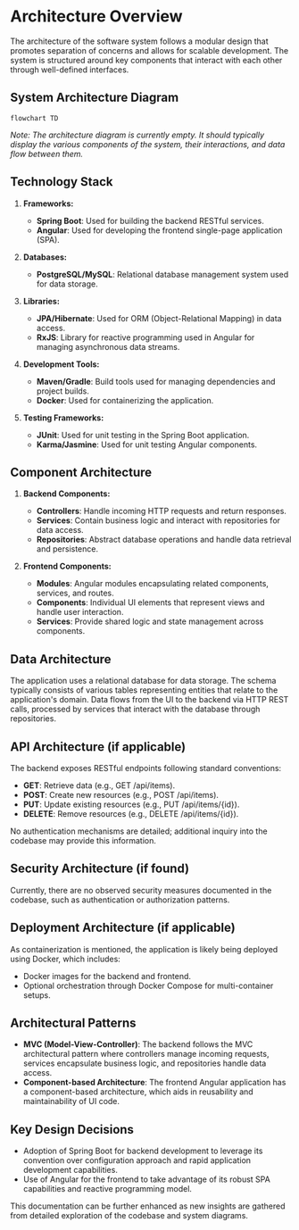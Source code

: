 # Architecture Overview
The architecture of the software system follows a modular design that promotes separation of concerns and allows for scalable development. The system is structured around key components that interact with each other through well-defined interfaces.

## System Architecture Diagram
```mermaid
flowchart TD
```
*Note: The architecture diagram is currently empty. It should typically display the various components of the system, their interactions, and data flow between them.*

## Technology Stack
1. **Frameworks:**
   - **Spring Boot**: Used for building the backend RESTful services.
   - **Angular**: Used for developing the frontend single-page application (SPA).

2. **Databases:**
   - **PostgreSQL/MySQL**: Relational database management system used for data storage.

3. **Libraries:**
   - **JPA/Hibernate**: Used for ORM (Object-Relational Mapping) in data access.
   - **RxJS**: Library for reactive programming used in Angular for managing asynchronous data streams.

4. **Development Tools:**
   - **Maven/Gradle**: Build tools used for managing dependencies and project builds.
   - **Docker**: Used for containerizing the application.

5. **Testing Frameworks:**
   - **JUnit**: Used for unit testing in the Spring Boot application.
   - **Karma/Jasmine**: Used for unit testing Angular components.

## Component Architecture
1. **Backend Components:**
   - **Controllers**: Handle incoming HTTP requests and return responses.
   - **Services**: Contain business logic and interact with repositories for data access.
   - **Repositories**: Abstract database operations and handle data retrieval and persistence.

2. **Frontend Components:**
   - **Modules**: Angular modules encapsulating related components, services, and routes.
   - **Components**: Individual UI elements that represent views and handle user interaction.
   - **Services**: Provide shared logic and state management across components.

## Data Architecture
The application uses a relational database for data storage. The schema typically consists of various tables representing entities that relate to the application's domain. Data flows from the UI to the backend via HTTP REST calls, processed by services that interact with the database through repositories.

## API Architecture (if applicable)
The backend exposes RESTful endpoints following standard conventions:
- **GET**: Retrieve data (e.g., GET /api/items).
- **POST**: Create new resources (e.g., POST /api/items).
- **PUT**: Update existing resources (e.g., PUT /api/items/{id}).
- **DELETE**: Remove resources (e.g., DELETE /api/items/{id}).

No authentication mechanisms are detailed; additional inquiry into the codebase may provide this information.

## Security Architecture (if found)
Currently, there are no observed security measures documented in the codebase, such as authentication or authorization patterns.

## Deployment Architecture (if applicable)
As containerization is mentioned, the application is likely being deployed using Docker, which includes:
- Docker images for the backend and frontend.
- Optional orchestration through Docker Compose for multi-container setups.

## Architectural Patterns
- **MVC (Model-View-Controller)**: The backend follows the MVC architectural pattern where controllers manage incoming requests, services encapsulate business logic, and repositories handle data access.
- **Component-based Architecture**: The frontend Angular application has a component-based architecture, which aids in reusability and maintainability of UI code.

## Key Design Decisions
- Adoption of Spring Boot for backend development to leverage its convention over configuration approach and rapid application development capabilities.
- Use of Angular for the frontend to take advantage of its robust SPA capabilities and reactive programming model.

This documentation can be further enhanced as new insights are gathered from detailed exploration of the codebase and system diagrams.